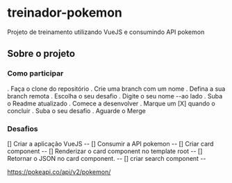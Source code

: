 # treinador-pokemon
Projeto de treinamento utilizando VueJS e consumindo API pokemon

## Sobre o projeto

### Como participar
 . Faça o clone do repositório
 . Crie uma branch com um nome
 . Defina a sua branch remota
 . Escolha o seu desafio
 . Digite o seu nome  --ao lado
 . Suba o Readme atualizado
 . Comece a desenvolver
 . Marque um [X] quando o concluir
 . Suba o seu desafio
 . Aguarde o Merge
  

### Desafios

[] Criar a aplicação VueJS --
[] Consumir a API pokemon -- 
[] Criar card component -- 
[] Renderizar o card component no template root -- 
[] Retornar o JSON no card component. -- 
[] criar search component -- 


https://pokeapi.co/api/v2/pokemon/
